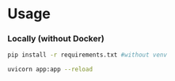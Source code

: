 # Usage

### Locally (without Docker)
```bash
pip install -r requirements.txt #without venv
```
```bash
uvicorn app:app --reload
```